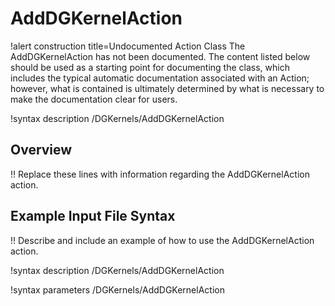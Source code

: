 # AddDGKernelAction

!alert construction title=Undocumented Action Class
The AddDGKernelAction has not been documented. The content listed below should be used as a starting point for
documenting the class, which includes the typical automatic documentation associated with an Action;
however, what is contained is ultimately determined by what is necessary to make the documentation
clear for users.

!syntax description /DGKernels/AddDGKernelAction

## Overview

!! Replace these lines with information regarding the AddDGKernelAction action.

## Example Input File Syntax

!! Describe and include an example of how to use the AddDGKernelAction action.

!syntax description /DGKernels/AddDGKernelAction

!syntax parameters /DGKernels/AddDGKernelAction
